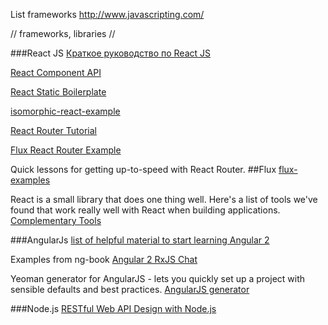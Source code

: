 List frameworks
http://www.javascripting.com/

// frameworks, libraries //

###React JS
[Краткое руководство по React JS](http://habrahabr.ru/post/248799/)

[React Component API](https://facebook.github.io/react/docs/component-api.html)

[React Static Boilerplate](https://github.com/koistya/react-static-boilerplate)

[isomorphic-react-example](https://github.com/DavidWells/isomorphic-react-example)

[React Router Tutorial](https://github.com/reactjs/react-router-tutorial)

[Flux React Router Example](https://github.com/gaearon/flux-react-router-example)

Quick lessons for getting up-to-speed with React Router.
##Flux
[flux-examples](https://github.com/yahoo/fluxible/tree/master/examples)


React is a small library that does one thing well. Here's a list of tools we've found that work really well with React when building applications.
[Complementary Tools](https://github.com/facebook/react/wiki/Complementary-Tools)

###AngularJs
[list of helpful material to start learning Angular 2](https://github.com/timjacobi/angular2-education)

Examples from ng-book [Angular 2 RxJS Chat ](https://github.com/ng-book/angular2-rxjs-chat)

Yeoman generator for AngularJS - lets you quickly set up a project with sensible defaults and best practices.
[AngularJS generator](https://github.com/yeoman/generator-angular)

###Node.js
[RESTful Web API Design with Node.js]()
